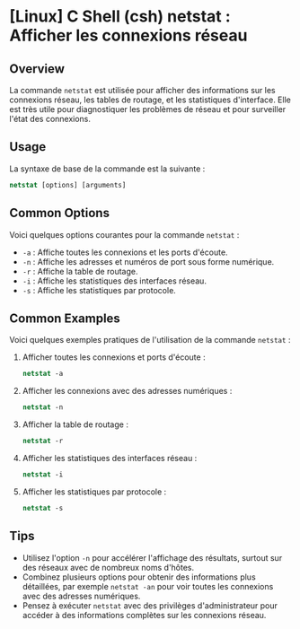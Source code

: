 # [Linux] C Shell (csh) netstat : Afficher les connexions réseau

## Overview
La commande `netstat` est utilisée pour afficher des informations sur les connexions réseau, les tables de routage, et les statistiques d'interface. Elle est très utile pour diagnostiquer les problèmes de réseau et pour surveiller l'état des connexions.

## Usage
La syntaxe de base de la commande est la suivante :

```csh
netstat [options] [arguments]
```

## Common Options
Voici quelques options courantes pour la commande `netstat` :

- `-a` : Affiche toutes les connexions et les ports d'écoute.
- `-n` : Affiche les adresses et numéros de port sous forme numérique.
- `-r` : Affiche la table de routage.
- `-i` : Affiche les statistiques des interfaces réseau.
- `-s` : Affiche les statistiques par protocole.

## Common Examples
Voici quelques exemples pratiques de l'utilisation de la commande `netstat` :

1. Afficher toutes les connexions et ports d'écoute :
   ```csh
   netstat -a
   ```

2. Afficher les connexions avec des adresses numériques :
   ```csh
   netstat -n
   ```

3. Afficher la table de routage :
   ```csh
   netstat -r
   ```

4. Afficher les statistiques des interfaces réseau :
   ```csh
   netstat -i
   ```

5. Afficher les statistiques par protocole :
   ```csh
   netstat -s
   ```

## Tips
- Utilisez l'option `-n` pour accélérer l'affichage des résultats, surtout sur des réseaux avec de nombreux noms d'hôtes.
- Combinez plusieurs options pour obtenir des informations plus détaillées, par exemple `netstat -an` pour voir toutes les connexions avec des adresses numériques.
- Pensez à exécuter `netstat` avec des privilèges d'administrateur pour accéder à des informations complètes sur les connexions réseau.
